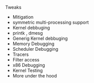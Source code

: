 Tweaks
- Mitigation
- symmetric multi-processing support
- Kernel debbuging
- printk , dmesg
- Generig Kernel debbuging
- Memory Debugging
- Scheduler Debugging
- Tracers
- Filter access
- x86 Debugging
- Kernel Testing
- More under the hood
